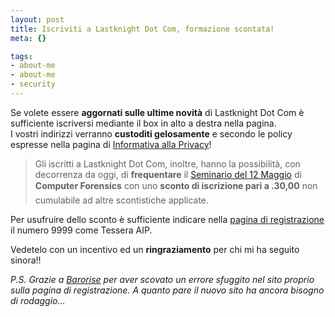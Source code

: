 ```yaml
--- 
layout: post
title: Iscriviti a Lastknight Dot Com, formazione scontata!
meta: {}

tags: 
- about-me
- about-me
- security
---
```

Se volete essere **aggornati sulle ultime novità** di Lastknight Dot Com è sufficiente iscriversi mediante il box in alto a destra nella pagina.  
I vostri indirizzi verranno **custoditi gelosamente** e secondo le policy espresse nella pagina di [Informativa alla Privacy](/privacy)!

> Gli iscritti a Lastknight Dot Com, inoltre, hanno la possibilità, con decorrenza da oggi, di **frequentare** il [Seminario del 12 Maggio](http://www.lastknight.com/2006/03/21/milano-12-maggio-seminario-di-introduzione-alla-computer-forensics/) di **Computer Forensics**  con uno **sconto di iscrizione pari a .30,00** non cumulabile ad altre scontistiche applicate.  

Per usufruire dello sconto è sufficiente indicare nella [pagina di registrazione](http://www.lkproject.com/iscrizione_seminario_forensics.html) il numero 9999 come Tessera AIP.  

Vedetelo con un incentivo ed un **ringraziamento** per chi mi ha seguito sinora!!  
 
*P.S. Grazie a [Barorise](http://www.innato.org/) per aver scovato un errore sfuggito nel sito proprio sulla pagina di registrazione. A quanto pare il nuovo sito ha ancora bisogno di rodaggio...* 
